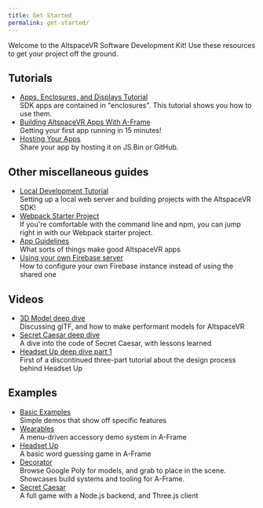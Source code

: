 ```yaml
---
title: Get Started
permalink: get-started/
---
```


Welcome to the AltspaceVR Software Development Kit! Use these resources to get your project off the ground.

## Tutorials

- [Apps, Enclosures, and Displays Tutorial](/apps-enclosures-and-displays)<br/>
    SDK apps are contained in "enclosures". This tutorial shows you how to use them.
- [Building AltspaceVR Apps With A-Frame](/building-altspacevr-apps-with-a-frame/)<br/>
    Getting your first app running in 15 minutes!
- [Hosting Your Apps](/hosting-your-apps)<br/>
    Share your app by hosting it on JS Bin or GitHub.

## Other miscellaneous guides

- [Local Development Tutorial](/local-dev)<br/>
    Setting up a local web server and building projects with the AltspaceVR SDK!
- [Webpack Starter Project](https://github.com/AltspaceVR/altspace-webpack-starter)<br/>
    If you're comfortable with the command line and npm, you can jump right in with our Webpack starter project.
- [App Guidelines](/app-guidelines)<br/>
    What sorts of things make good AltspaceVR apps
- [Using your own Firebase server](/personal-firebase-server)<br/>
    How to configure your own Firebase instance instead of using the shared one

## Videos

- [3D Model deep dive](https://www.youtube.com/watch?v=HQ1obPrA1Lo)<br/>
    Discussing glTF, and how to make performant models for AltspaceVR
- [Secret Caesar deep dive](https://www.youtube.com/watch?v=nnTlcB6wE6o)<br/>
    A dive into the code of Secret Caesar, with lessons learned
- [Headset Up deep dive part 1](https://www.youtube.com/watch?v=aRr4o65S6nI)<br/>
    First of a discontinued three-part tutorial about the design process behind Headset Up

## Examples

- [Basic Examples](https://github.com/AltspaceVR/AltspaceSDK/tree/master/examples)<br/>
    Simple demos that show off specific features
- [Wearables](https://github.com/AltspaceVR/wearables)<br/>
    A menu-driven accessory demo system in A-Frame
- [Headset Up](https://github.com/AltspaceVR/Headset-Up)<br/>
    A basic word guessing game in A-Frame
- [Decorator](https://github.com/AltspaceVR/decorator)<br/>
    Browse Google Poly for models, and grab to place in the scene. Showcases build systems and tooling for A-Frame.
- [Secret Caesar](https://github.com/AltspaceVR/secret-caesar)<br/>
    A full game with a Node.js backend, and Three.js client